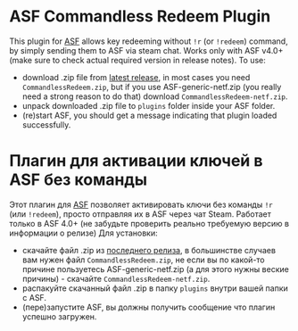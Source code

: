 # ASF Commandless Redeem Plugin
This plugin for [ASF](https://github.com/JustArchiNET/ArchiSteamFarm/) allows key redeeming without `!r` (or `!redeem`) command, by simply sending them to ASF via steam chat. Works only with ASF v4.0+ (make sure to check actual required version in release notes).
To use:
- download .zip file from [latest release](https://github.com/Ryzhehvost/Commandless-Redeem/releases/latest), in most cases you need `CommandlessRedeem.zip`, but if you use ASF-generic-netf.zip (you really need a strong reason to do that) download `CommandlessRedeem-netf.zip`.
- unpack downloaded .zip file to `plugins` folder inside your ASF folder.
- (re)start ASF, you should get a message indicating that plugin loaded successfully. 


# Плагин для активации ключей в ASF без команды
Этот плагин для [ASF](https://github.com/JustArchiNET/ArchiSteamFarm/) позволяет активировать ключи без команды `!r` (или `!redeem`), просто отправляя их в ASF через чат Steam. Работает только в ASF 4.0+ (не забудьте проверить реально требуемую версию в информации о релизе)
Для установки:
- скачайте файл .zip из [последнего релиза](https://github.com/Ryzhehvost/Commandless-Redeem/releases/latest), в большинстве случаев вам нужен файл `CommandlessRedeem.zip`, не если вы по какой-то причине пользуетесь ASF-generic-netf.zip (а для этого нужны веские причины) - скачайте `CommandlessRedeem-netf.zip`.
- распакуйте скачанный файл .zip в папку `plugins` внутри вашей папки с ASF.
- (пере)запустите ASF, вы должны получить сообщение что плагин успешно загружен. 
